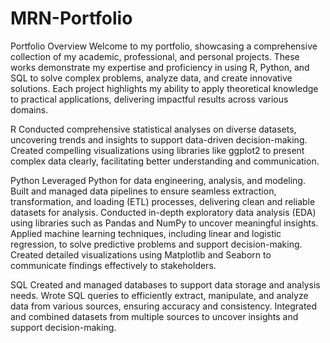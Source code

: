# MRN-Portfolio
Portfolio Overview
Welcome to my portfolio, showcasing a comprehensive collection of my academic, professional, and personal projects. These works demonstrate my expertise and proficiency in using R, Python, and SQL to solve complex problems, analyze data, and create innovative solutions. Each project highlights my ability to apply theoretical knowledge to practical applications, delivering impactful results across various domains.

R
Conducted comprehensive statistical analyses on diverse datasets, uncovering trends and insights to support data-driven decision-making. Created compelling visualizations using libraries like ggplot2 to present complex data clearly, facilitating better understanding and communication.

Python
Leveraged Python for data engineering, analysis, and modeling. Built and managed data pipelines to ensure seamless extraction, transformation, and loading (ETL) processes, delivering clean and reliable datasets for analysis. Conducted in-depth exploratory data analysis (EDA) using libraries such as Pandas and NumPy to uncover meaningful insights. Applied machine learning techniques, including linear and logistic regression, to solve predictive problems and support decision-making. Created detailed visualizations using Matplotlib and Seaborn to communicate findings effectively to stakeholders.

SQL
Created and managed databases to support data storage and analysis needs. Wrote SQL queries to efficiently extract, manipulate, and analyze data from various sources, ensuring accuracy and consistency. Integrated and combined datasets from multiple sources to uncover insights and support decision-making.



